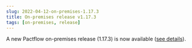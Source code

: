 ```yaml
---
slug: 2022-04-12-on-premises-1.17.3
title: On-premises release v1.17.3
tags: [on-premises, release]
---
```


A new Pactflow on-premises release (1.17.3) is now available ([see details](https://docs.pactflow.io/docs/on-premises/releases/1.17.3)).
